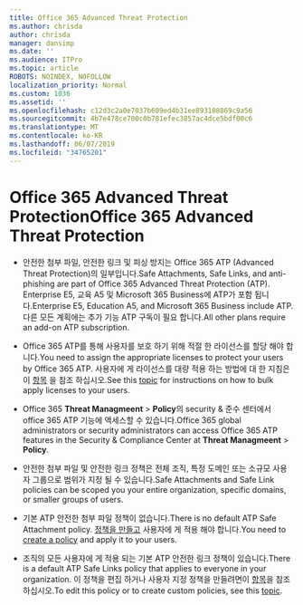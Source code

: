```yaml
---
title: Office 365 Advanced Threat Protection
ms.author: chrisda
author: chrisda
manager: dansimp
ms.date: ''
ms.audience: ITPro
ms.topic: article
ROBOTS: NOINDEX, NOFOLLOW
localization_priority: Normal
ms.custom: 1036
ms.assetid: ''
ms.openlocfilehash: c12d3c2a0e7037b609ed4b31ee893108869c9a56
ms.sourcegitcommit: 4b7e478ce700c0b781efec3857ac4dce5bdf00c6
ms.translationtype: MT
ms.contentlocale: ko-KR
ms.lasthandoff: 06/07/2019
ms.locfileid: "34765201"
---
```

# <a name="office-365-advanced-threat-protection"></a><span data-ttu-id="ba65f-102">Office 365 Advanced Threat Protection</span><span class="sxs-lookup"><span data-stu-id="ba65f-102">Office 365 Advanced Threat Protection</span></span>

- <span data-ttu-id="ba65f-103">안전한 첨부 파일, 안전한 링크 및 피싱 방지는 Office 365 ATP (Advanced Threat Protection)의 일부입니다.</span><span class="sxs-lookup"><span data-stu-id="ba65f-103">Safe Attachments, Safe Links, and anti-phishing are part of Office 365 Advanced Threat Protection (ATP).</span></span> <span data-ttu-id="ba65f-104">Enterprise E5, 교육 A5 및 Microsoft 365 Business에 ATP가 포함 됩니다.</span><span class="sxs-lookup"><span data-stu-id="ba65f-104">Enterprise E5, Education A5, and Microsoft 365 Business include ATP.</span></span> <span data-ttu-id="ba65f-105">다른 모든 계획에는 추가 기능 ATP 구독이 필요 합니다.</span><span class="sxs-lookup"><span data-stu-id="ba65f-105">All other plans require an add-on ATP subscription.</span></span>

- <span data-ttu-id="ba65f-106">Office 365 ATP를 통해 사용자를 보호 하기 위해 적절 한 라이선스를 할당 해야 합니다.</span><span class="sxs-lookup"><span data-stu-id="ba65f-106">You need to assign the appropriate licenses to protect your users by Office 365 ATP.</span></span> <span data-ttu-id="ba65f-107">사용자에 게 라이선스를 대량 적용 하는 방법에 대 한 지침은이 [항목](https://docs.microsoft.com/office365/admin/subscriptions-and-billing/assign-licenses-to-users) 을 참조 하십시오.</span><span class="sxs-lookup"><span data-stu-id="ba65f-107">See this [topic](https://docs.microsoft.com/office365/admin/subscriptions-and-billing/assign-licenses-to-users) for instructions on how to bulk apply licenses to your users.</span></span>

- <span data-ttu-id="ba65f-108">Office 365 **Threat Managmeent** \> **Policy**의 security & 준수 센터에서 office 365 ATP 기능에 액세스할 수 있습니다.</span><span class="sxs-lookup"><span data-stu-id="ba65f-108">Office 365 global administrators or security administrators can access Office 365 ATP features in the Security & Compliance Center at **Threat Managmeent** \> **Policy**.</span></span>

- <span data-ttu-id="ba65f-109">안전한 첨부 파일 및 안전한 링크 정책은 전체 조직, 특정 도메인 또는 소규모 사용자 그룹으로 범위가 지정 될 수 있습니다.</span><span class="sxs-lookup"><span data-stu-id="ba65f-109">Safe Attachments and Safe Link policies can be scoped you your entire organization, specific domains, or smaller groups of users.</span></span>

- <span data-ttu-id="ba65f-110">기본 ATP 안전한 첨부 파일 정책이 없습니다.</span><span class="sxs-lookup"><span data-stu-id="ba65f-110">There is no default ATP Safe Attachment policy.</span></span> <span data-ttu-id="ba65f-111">[정책을 만들고](https://docs.microsoft.com/office365/securitycompliance/set-up-atp-safe-attachments-policies) 사용자에 게 적용 해야 합니다.</span><span class="sxs-lookup"><span data-stu-id="ba65f-111">You need to [create a policy](https://docs.microsoft.com/office365/securitycompliance/set-up-atp-safe-attachments-policies) and apply it to your users.</span></span>

- <span data-ttu-id="ba65f-112">조직의 모든 사용자에 게 적용 되는 기본 ATP 안전한 링크 정책이 있습니다.</span><span class="sxs-lookup"><span data-stu-id="ba65f-112">There is a default ATP Safe Links policy that applies to everyone in your organization.</span></span> <span data-ttu-id="ba65f-113">이 정책을 편집 하거나 사용자 지정 정책을 만들려면이 [항목](https://docs.microsoft.com/office365/securitycompliance/set-up-atp-safe-links-policies)을 참조 하십시오.</span><span class="sxs-lookup"><span data-stu-id="ba65f-113">To edit this policy or to create custom policies, see this [topic](https://docs.microsoft.com/office365/securitycompliance/set-up-atp-safe-links-policies).</span></span>
